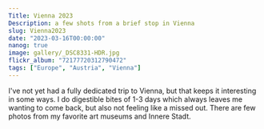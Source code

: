 ```yaml
---
Title: Vienna 2023
Description: a few shots from a brief stop in Vienna
slug: Vienna2023
date: "2023-03-16T00:00:00"
nanog: true
image: gallery/_DSC8331-HDR.jpg
flickr_album: "72177720312790472"
tags: ["Europe", "Austria", "Vienna"]
---
```


I've not yet had a fully dedicated trip to Vienna, but that keeps it interesting in some ways. I do digestible bites of 1-3 days which always leaves me wanting to come back, but also not feeling like a missed out. There are few photos from my favorite art museums and Innere Stadt.